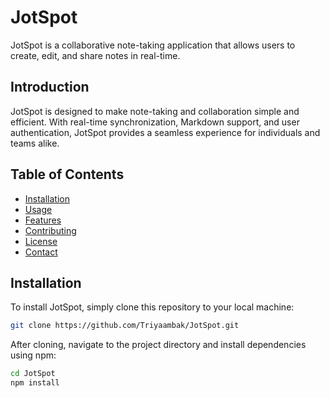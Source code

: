 # JotSpot

JotSpot is a collaborative note-taking application that allows users to create, edit, and share notes in real-time.

## Introduction

JotSpot is designed to make note-taking and collaboration simple and efficient. With real-time synchronization, Markdown support, and user authentication, JotSpot provides a seamless experience for individuals and teams alike.

## Table of Contents

- [Installation](#installation)
- [Usage](#usage)
- [Features](#features)
- [Contributing](#contributing)
- [License](#license)
- [Contact](#contact)

## Installation

To install JotSpot, simply clone this repository to your local machine:

```bash
git clone https://github.com/Triyaambak/JotSpot.git

```
After cloning, navigate to the project directory and install dependencies using npm:

```bash
cd JotSpot
npm install
```

